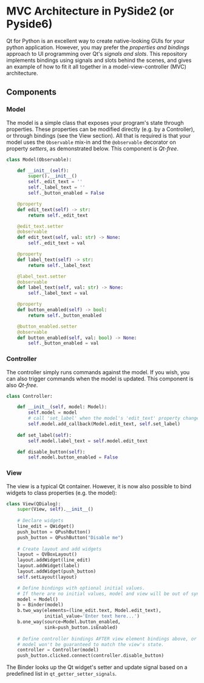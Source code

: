 # MVC Architecture in PySide2 (or Pyside6)
Qt for Python is an excellent way to create native-looking GUIs for your python application.
However, you may prefer the _properties and bindings_ approach to UI programming over Qt's _signals and slots_. 
This repository implements bindings using signals and slots behind the scenes, and gives an example of how to fit it all together in a model-view-controller (MVC) architecture.

## Components
### Model
The model is a simple class that exposes your program's state through properties. 
These properties can be modified directly (e.g. by a Controller), or through bindings (see the View section).
All that is required is that your model uses the `Observable` mix-in and the `@observable` decorator on property _setters_, as demonstrated below. This component is _Qt-free_.
```python
class Model(Observable):

    def __init__(self):
        super().__init__()
        self._edit_text = ''
        self._label_text = ''
        self._button_enabled = False

    @property
    def edit_text(self) -> str:
        return self._edit_text

    @edit_text.setter
    @observable
    def edit_text(self, val: str) -> None:
        self._edit_text = val

    @property
    def label_text(self) -> str:
        return self._label_text

    @label_text.setter
    @observable
    def label_text(self, val: str) -> None:
        self._label_text = val

    @property
    def button_enabled(self) -> bool:
        return self._button_enabled

    @button_enabled.setter
    @observable
    def button_enabled(self, val: bool) -> None:
        self._button_enabled = val
```

### Controller
The controller simply runs commands against the model. 
If you wish, you can also trigger commands when the model is updated.
This component is also _Qt-free_.
```python
class Controller:

    def __init__(self, model: Model):
        self.model = model
        # call 'set_label' when the model's 'edit_text' property changes.
        self.model.add_callback(Model.edit_text, self.set_label)
    
    def set_label(self):
        self.model.label_text = self.model.edit_text

    def disable_button(self):
        self.model.button_enabled = False
```

### View
The view is a typical Qt container. However, it is now also possible to bind widgets to class properties (e.g. the model):
```python
class View(QDialog):
    super(View, self).__init__()
    
    # Declare widgets
    line_edit = QWidget()
    push_button = QPushButton()
    push_button = QPushButton("Disable me")
    
    # Create layout and add widgets
    layout = QVBoxLayout()
    layout.addWidget(line_edit)
    layout.addWidget(label)
    layout.addWidget(push_button)
    self.setLayout(layout)

    # Define bindings with optional initial values.
    # If there are no initial values, model and view will be out of sync.
    model = Model()
    b = Binder(model)
    b.two_way(elements=(line_edit.text, Model.edit_text),
              initial_value='Enter text here...')
    b.one_way(source=Model.button_enabled,
              sink=push_button.isEnabled)
    
    # Define controller bindings AFTER view element bindings above, or the
    # model won't be guaranteed to match the view's state.
    controller = Controller(model)
    push_button.clicked.connect(controller.disable_button)
```

The Binder looks up the Qt widget's setter and update signal based on a predefined list in `qt_getter_setter_signals`.

